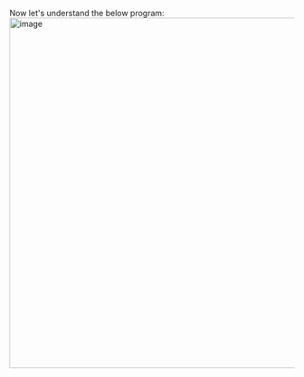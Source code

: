 Now let's understand the below program:
<img width="620" alt="image" src="https://user-images.githubusercontent.com/56192979/144614392-435d5a9c-4c21-438f-80af-5849ff5ef70e.png">
